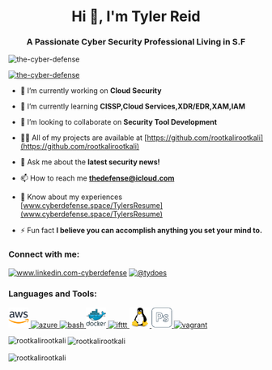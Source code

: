 <h1 align="center">Hi 👋, I'm Tyler Reid</h1>
<h3 align="center">A Passionate Cyber Security Professional Living in S.F</h3>

<p align="left"> <img src="https://komarev.com/ghpvc/?username=the-cyber-defense&label=Profile%20views&color=0e75b6&style=flat" alt="the-cyber-defense" /> </p>

<p align="left"> <a href="https://github.com/ryo-ma/github-profile-trophy"><img src="https://github-profile-trophy.vercel.app/?username=the-cyber-defense" alt="the-cyber-defense" /></a> </p>

- 🔭 I’m currently working on **Cloud Security**

- 🌱 I’m currently learning **CISSP,Cloud Services,XDR/EDR,XAM,IAM**

- 👯 I’m looking to collaborate on **Security Tool Development**

- 👨‍💻 All of my projects are available at [https://github.com/rootkalirootkali](https://github.com/rootkalirootkali)

- 💬 Ask me about the **latest security news!**

- 📫 How to reach me **thedefense@icloud.com**

- 📄 Know about my experiences [www.cyberdefense.space/TylersResume](www.cyberdefense.space/TylersResume)

- ⚡ Fun fact **I believe you can accomplish anything you set your mind to.**

<h3 align="left">Connect with me:</h3>
<p align="left">
<a href="https://linkedin.com/in/www.linkedin.com-cyberdefense" target="blank"><img align="center" src="https://raw.githubusercontent.com/rahuldkjain/github-profile-readme-generator/master/src/images/icons/Social/linked-in-alt.svg" alt="www.linkedin.com-cyberdefense" height="30" width="40" /></a>
<a href="https://instagram.com/@tydoes" target="blank"><img align="center" src="https://raw.githubusercontent.com/rahuldkjain/github-profile-readme-generator/master/src/images/icons/Social/instagram.svg" alt="@tydoes" height="30" width="40" /></a>
</p>

<h3 align="left">Languages and Tools:</h3>
<p align="left"> <a href="https://aws.amazon.com" target="_blank" rel="noreferrer"> <img src="https://raw.githubusercontent.com/devicons/devicon/master/icons/amazonwebservices/amazonwebservices-original-wordmark.svg" alt="aws" width="40" height="40"/> </a> <a href="https://azure.microsoft.com/en-in/" target="_blank" rel="noreferrer"> <img src="https://www.vectorlogo.zone/logos/microsoft_azure/microsoft_azure-icon.svg" alt="azure" width="40" height="40"/> </a> <a href="https://www.gnu.org/software/bash/" target="_blank" rel="noreferrer"> <img src="https://www.vectorlogo.zone/logos/gnu_bash/gnu_bash-icon.svg" alt="bash" width="40" height="40"/> </a> <a href="https://www.docker.com/" target="_blank" rel="noreferrer"> <img src="https://raw.githubusercontent.com/devicons/devicon/master/icons/docker/docker-original-wordmark.svg" alt="docker" width="40" height="40"/> </a> <a href="https://ifttt.com/" target="_blank" rel="noreferrer"> <img src="https://www.vectorlogo.zone/logos/ifttt/ifttt-ar21.svg" alt="ifttt" width="40" height="40"/> </a> <a href="https://www.linux.org/" target="_blank" rel="noreferrer"> <img src="https://raw.githubusercontent.com/devicons/devicon/master/icons/linux/linux-original.svg" alt="linux" width="40" height="40"/> </a> <a href="https://www.photoshop.com/en" target="_blank" rel="noreferrer"> <img src="https://raw.githubusercontent.com/devicons/devicon/master/icons/photoshop/photoshop-line.svg" alt="photoshop" width="40" height="40"/> </a> <a href="https://www.vagrantup.com/" target="_blank" rel="noreferrer"> <img src="https://www.vectorlogo.zone/logos/vagrantup/vagrantup-icon.svg" alt="vagrant" width="40" height="40"/> </a> </p>

<p><img align="left" src="https://github-readme-stats.vercel.app/api/top-langs?username=rootkalirootkali&show_icons=true&locale=en&layout=compact" alt="rootkalirootkali" /></p>

<p>&nbsp;<img align="center" src="https://github-readme-stats.vercel.app/api?username=rootkalirootkali&show_icons=true&locale=en" alt="rootkalirootkali" /></p>

<p><img align="center" src="https://github-readme-streak-stats.herokuapp.com/?user=rootkalirootkali&" alt="rootkalirootkali" /></p>
